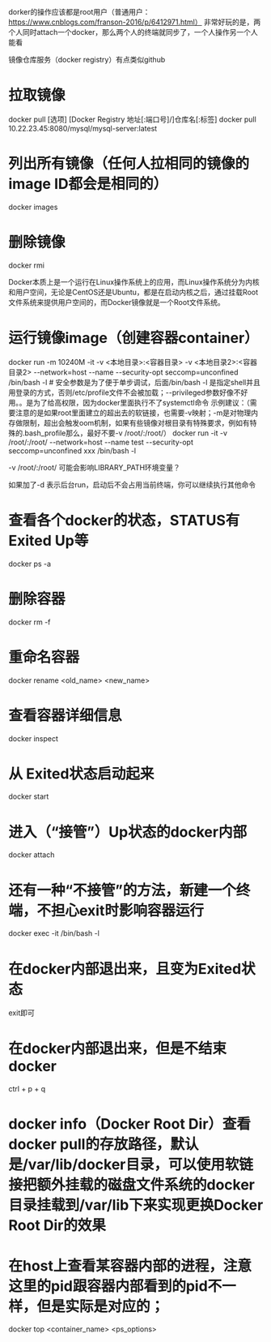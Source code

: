 dorker的操作应该都是root用户（普通用户：https://www.cnblogs.com/franson-2016/p/6412971.html）
非常好玩的是，两个人同时attach一个docker，那么两个人的终端就同步了，一个人操作另一个人能看

镜像仓库服务（docker registry）有点类似github

# 拉取镜像
docker pull [选项] [Docker Registry 地址[:端口号]/]仓库名[:标签]
docker pull 10.22.23.45:8080/mysql/mysql-server:latest

# 列出所有镜像（任何人拉相同的镜像的image ID都会是相同的）
docker images

# 删除镜像
docker rmi <image ID>

Docker本质上是一个运行在Linux操作系统上的应用，而Linux操作系统分为内核和用户空间，无论是CentOS还是Ubuntu，都是在启动内核之后，通过挂载Root文件系统来提供用户空间的，而Docker镜像就是一个Root文件系统。
# 运行镜像image（创建容器container）
docker run -m 10240M -it -v <本地目录>:<容器目录> -v <本地目录2>:<容器目录2> --network=host --name <NAMES> --security-opt seccomp=unconfined <IMAGE ID> /bin/bash -l # 安全参数是为了便于单步调试，后面/bin/bash -l 是指定shell并且用登录的方式，否则/etc/profile文件不会被加载；--privileged参数好像不好用。。是为了给高权限，因为docker里面执行不了systemctl命令
示例建议：（需要注意的是如果root里面建立的超出去的软链接，也需要-v映射；-m是对物理内存做限制，超出会触发oom机制，如果有些镜像对根目录有特殊要求，例如有特殊的.bash_profile那么，最好不要-v /root/:/root/）
docker run -it -v /root/:/root/ --network=host --name test --security-opt seccomp=unconfined xxx /bin/bash -l

-v /root/:/root/ 可能会影响LIBRARY_PATH环境变量？

如果加了-d 表示后台run，启动后不会占用当前终端，你可以继续执行其他命令 

# 查看各个docker的状态，STATUS有 Exited Up等
docker ps -a

# 删除容器
docker rm -f <CONTAINER ID>

# 重命名容器
docker rename <old_name> <new_name>

# 查看容器详细信息
docker inspect <CONTAINER ID>

# 从 Exited状态启动起来
docker start <CONTAINER ID>

# 进入（“接管”）Up状态的docker内部
docker attach <CONTAINER ID>

# 还有一种“不接管”的方法，新建一个终端，不担心exit时影响容器运行
docker exec -it <CONTAINER ID> /bin/bash -l

# 在docker内部退出来，且变为Exited状态
exit即可

# 在docker内部退出来，但是不结束docker
ctrl + p + q

# docker info（Docker Root Dir）查看docker pull的存放路径，默认是/var/lib/docker目录，可以使用软链接把额外挂载的磁盘文件系统的docker目录挂载到/var/lib下来实现更换Docker Root Dir的效果

# 在host上查看某容器内部的进程，注意这里的pid跟容器内部看到的pid不一样，但是实际是对应的；
docker top <container_name> <ps_options> 
